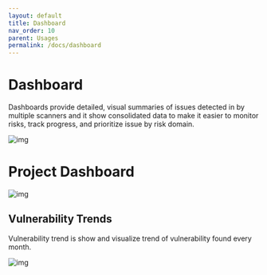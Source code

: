 ```yaml
---
layout: default
title: Dashboard
nav_order: 10
parent: Usages
permalink: /docs/dashboard
---
```


# Dashboard

Dashboards provide detailed, visual summaries of issues detected in by multiple scanners and it show consolidated data to make it easier to monitor risks, track progress, and prioritize issue by risk domain.

![img](img/dashboard/new-dashboard.png)

# Project Dashboard 

![img](img/dashboard/project-dashboard.png)


## Vulnerability Trends

Vulnerability trend is show and visualize trend of vulnerability found every month. 

![img](img/dashboard/vuln-trend.png)